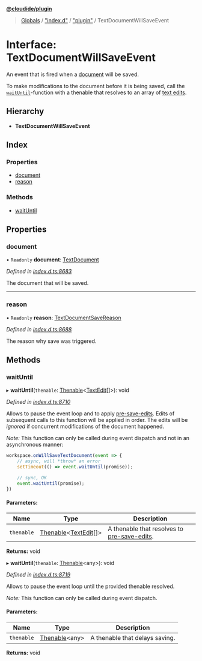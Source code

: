 **[@cloudide/plugin](../README.md)**

> [Globals](../README.md) / ["index.d"](../modules/_index_d_.md) / ["plugin"](../modules/_index_d_._plugin_.md) / TextDocumentWillSaveEvent

# Interface: TextDocumentWillSaveEvent

An event that is fired when a [document](#TextDocument) will be saved.

To make modifications to the document before it is being saved, call the
[`waitUntil`](#TextDocumentWillSaveEvent.waitUntil)-function with a thenable
that resolves to an array of [text edits](#TextEdit).

## Hierarchy

* **TextDocumentWillSaveEvent**

## Index

### Properties

* [document](_index_d_._plugin_.textdocumentwillsaveevent.md#document)
* [reason](_index_d_._plugin_.textdocumentwillsaveevent.md#reason)

### Methods

* [waitUntil](_index_d_._plugin_.textdocumentwillsaveevent.md#waituntil)

## Properties

### document

• `Readonly` **document**: [TextDocument](_index_d_._plugin_.textdocument.md)

*Defined in [index.d.ts:8683](https://github.com/huaweicloud/cloudide-plugin-api/blob/1ab5ef8/index.d.ts#L8683)*

The document that will be saved.

___

### reason

• `Readonly` **reason**: [TextDocumentSaveReason](../enums/_index_d_._plugin_.textdocumentsavereason.md)

*Defined in [index.d.ts:8688](https://github.com/huaweicloud/cloudide-plugin-api/blob/1ab5ef8/index.d.ts#L8688)*

The reason why save was triggered.

## Methods

### waitUntil

▸ **waitUntil**(`thenable`: [Thenable](_index_d_.thenable.md)\<[TextEdit](../classes/_index_d_._plugin_.textedit.md)[]>): void

*Defined in [index.d.ts:8710](https://github.com/huaweicloud/cloudide-plugin-api/blob/1ab5ef8/index.d.ts#L8710)*

Allows to pause the event loop and to apply [pre-save-edits](#TextEdit).
Edits of subsequent calls to this function will be applied in order. The
edits will be *ignored* if concurrent modifications of the document happened.

*Note:* This function can only be called during event dispatch and not
in an asynchronous manner:

```ts
workspace.onWillSaveTextDocument(event => {
	// async, will *throw* an error
	setTimeout(() => event.waitUntil(promise));

	// sync, OK
	event.waitUntil(promise);
})
```

#### Parameters:

Name | Type | Description |
------ | ------ | ------ |
`thenable` | [Thenable](_index_d_.thenable.md)\<[TextEdit](../classes/_index_d_._plugin_.textedit.md)[]> | A thenable that resolves to [pre-save-edits](#TextEdit).  |

**Returns:** void

▸ **waitUntil**(`thenable`: [Thenable](_index_d_.thenable.md)\<any>): void

*Defined in [index.d.ts:8719](https://github.com/huaweicloud/cloudide-plugin-api/blob/1ab5ef8/index.d.ts#L8719)*

Allows to pause the event loop until the provided thenable resolved.

*Note:* This function can only be called during event dispatch.

#### Parameters:

Name | Type | Description |
------ | ------ | ------ |
`thenable` | [Thenable](_index_d_.thenable.md)\<any> | A thenable that delays saving.  |

**Returns:** void
